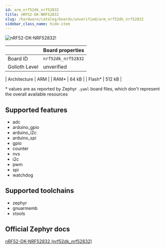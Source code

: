 ```yaml
---
id: arm_nrf52dk_nrf52832
title: nRF52-DK-NRF52832
slug: /hardware/catalog/boards/unverified/arm_nrf52dk_nrf52832
sidebar_class_name: hide-item
---
```


[//]: # (This is an auto-generated file, do not edit! Changes to it will be lost upon re-generation)

![nRF52-DK-NRF52832!](/img/boards/arm/nrf52dk_nrf52832.jpg "nRF52-DK-NRF52832")

|                | Board properties     |
| -------------  | -------------------- |
| Board ID       | `nrf52dk_nrf52832` |
| Golioth Level  | unverified       |

| Architecture   | ARM |
| RAM*           | 64 kB |
| Flash*         | 512 kB |

\* values are as reported by Zephyr `.yaml` board files, which don't represent the overall available resources



## Supported features

* adc
* arduino_gpio
* arduino_i2c
* arduino_spi
* gpio
* counter
* nvs
* i2c
* pwm
* spi
* watchdog

## Supported toolchains

* zephyr
* gnuarmemb
* xtools

## Official Zephyr docs

[nRF52-DK-NRF52832 (nrf52dk_nrf52832)](https://docs.zephyrproject.org/latest/boards/arm/nrf52dk_nrf52832/doc/index.html)

